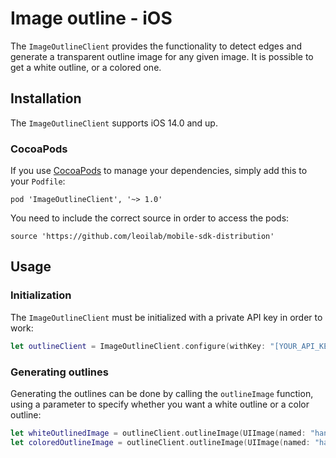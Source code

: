 # Image outline - iOS

The `ImageOutlineClient` provides the functionality to detect edges and generate a transparent outline image for any given image.
It is possible to get a white outline, or a colored one.

## Installation

The `ImageOutlineClient` supports iOS 14.0 and up.

### CocoaPods

If you use [CocoaPods](https://cocoapods.org/) to manage your dependencies, simply add this to your `Podfile`:

```
pod 'ImageOutlineClient', '~> 1.0'
```

You need to include the correct source in order to access the pods:

```
source 'https://github.com/leoilab/mobile-sdk-distribution'
```

## Usage

### Initialization

The `ImageOutlineClient`  must be initialized with a private API key in order to work:

```swift
let outlineClient = ImageOutlineClient.configure(withKey: "[YOUR_API_KEY_HERE]")
```

### Generating outlines

Generating the outlines can be done by calling the `outlineImage` function, using a parameter to specify whether you want a white outline or a color outline:

```swift
let whiteOutlinedImage = outlineClient.outlineImage(UIImage(named: "hand"), .white)
let coloredOutlineImage = outlineClient.outlineImage(UIImage(named: "hand"), .color)
```
